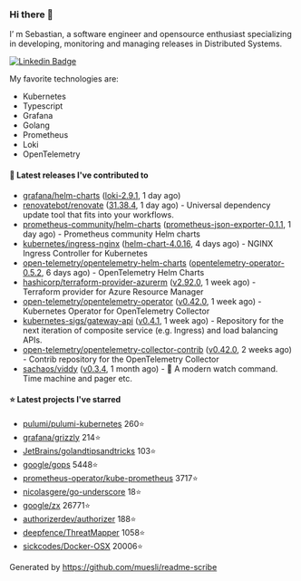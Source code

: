### Hi there 👋

I’ m Sebastian, a software engineer and opensource enthusiast specializing in developing, monitoring and managing releases in Distributed Systems.

[![Linkedin Badge](https://img.shields.io/badge/-LinkedIn-blue?style=flat&logo=Linkedin&logoColor=white&link=https://www.linkedin.com/in/sebastian-poxhofer/)](https://www.linkedin.com/in/sebastian-poxhofer/)

My favorite technologies are:
 - Kubernetes
 - Typescript
 - Grafana
 - Golang
 - Prometheus
 - Loki
 - OpenTelemetry




#### 🚀 Latest releases I've contributed to

- [grafana/helm-charts](https://github.com/grafana/helm-charts) ([loki-2.9.1](https://github.com/grafana/helm-charts/releases/tag/loki-2.9.1), 1 day ago)
- [renovatebot/renovate](https://github.com/renovatebot/renovate) ([31.38.4](https://github.com/renovatebot/renovate/releases/tag/31.38.4), 1 day ago) - Universal dependency update tool that fits into your workflows.
- [prometheus-community/helm-charts](https://github.com/prometheus-community/helm-charts) ([prometheus-json-exporter-0.1.1](https://github.com/prometheus-community/helm-charts/releases/tag/prometheus-json-exporter-0.1.1), 1 day ago) - Prometheus community Helm charts
- [kubernetes/ingress-nginx](https://github.com/kubernetes/ingress-nginx) ([helm-chart-4.0.16](https://github.com/kubernetes/ingress-nginx/releases/tag/helm-chart-4.0.16), 4 days ago) - NGINX Ingress Controller for Kubernetes
- [open-telemetry/opentelemetry-helm-charts](https://github.com/open-telemetry/opentelemetry-helm-charts) ([opentelemetry-operator-0.5.2](https://github.com/open-telemetry/opentelemetry-helm-charts/releases/tag/opentelemetry-operator-0.5.2), 6 days ago) - OpenTelemetry Helm Charts
- [hashicorp/terraform-provider-azurerm](https://github.com/hashicorp/terraform-provider-azurerm) ([v2.92.0](https://github.com/hashicorp/terraform-provider-azurerm/releases/tag/v2.92.0), 1 week ago) - Terraform provider for Azure Resource Manager
- [open-telemetry/opentelemetry-operator](https://github.com/open-telemetry/opentelemetry-operator) ([v0.42.0](https://github.com/open-telemetry/opentelemetry-operator/releases/tag/v0.42.0), 1 week ago) - Kubernetes Operator for OpenTelemetry Collector
- [kubernetes-sigs/gateway-api](https://github.com/kubernetes-sigs/gateway-api) ([v0.4.1](https://github.com/kubernetes-sigs/gateway-api/releases/tag/v0.4.1), 1 week ago) - Repository for the next iteration of composite service (e.g. Ingress) and load balancing APIs.
- [open-telemetry/opentelemetry-collector-contrib](https://github.com/open-telemetry/opentelemetry-collector-contrib) ([v0.42.0](https://github.com/open-telemetry/opentelemetry-collector-contrib/releases/tag/v0.42.0), 2 weeks ago) - Contrib repository for the OpenTelemetry Collector
- [sachaos/viddy](https://github.com/sachaos/viddy) ([v0.3.4](https://github.com/sachaos/viddy/releases/tag/v0.3.4), 1 month ago) - 👀 A modern watch command. Time machine and pager etc.

#### ⭐ Latest projects I've starred

- [pulumi/pulumi-kubernetes](https://github.com/pulumi/pulumi-kubernetes}) 260⭐
- [grafana/grizzly](https://github.com/grafana/grizzly}) 214⭐
- [JetBrains/golandtipsandtricks](https://github.com/JetBrains/golandtipsandtricks}) 103⭐
- [google/gops](https://github.com/google/gops}) 5448⭐
- [prometheus-operator/kube-prometheus](https://github.com/prometheus-operator/kube-prometheus}) 3717⭐
- [nicolasgere/go-underscore](https://github.com/nicolasgere/go-underscore}) 18⭐
- [google/zx](https://github.com/google/zx}) 26771⭐
- [authorizerdev/authorizer](https://github.com/authorizerdev/authorizer}) 188⭐
- [deepfence/ThreatMapper](https://github.com/deepfence/ThreatMapper}) 1058⭐
- [sickcodes/Docker-OSX](https://github.com/sickcodes/Docker-OSX}) 20006⭐



Generated by https://github.com/muesli/readme-scribe
